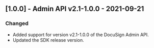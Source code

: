## [1.0.0] - Admin API v2.1-1.0.0 - 2021-09-21
### Changed
- Added support for version v2.1-1.0.0 of the DocuSign Admin API.
- Updated the SDK release version.


